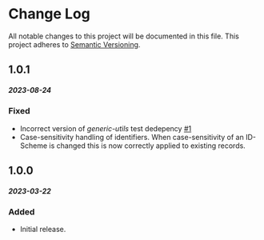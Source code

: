 # Change Log
All notable changes to this project will be documented in this file.
This project adheres to [Semantic Versioning](http://semver.org/).

## 1.0.1
##### 2023-08-24
### Fixed
* Incorrect version of _generic-utils_ test dedepency [#1](https://github.com/holodeck-b2b/Holodeck-SMP/issues/1)
* Case-sensitivity handling of identifiers. When case-sensitivity of an ID-Scheme is changed this is now correctly
  applied to existing records.

## 1.0.0
##### 2023-03-22
### Added
* Initial release.

